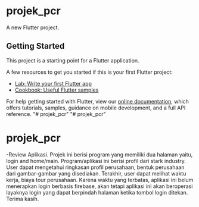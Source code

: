 # projek_pcr

A new Flutter project.

## Getting Started

This project is a starting point for a Flutter application.

A few resources to get you started if this is your first Flutter project:

- [Lab: Write your first Flutter app](https://flutter.dev/docs/get-started/codelab)
- [Cookbook: Useful Flutter samples](https://flutter.dev/docs/cookbook)

For help getting started with Flutter, view our
[online documentation](https://flutter.dev/docs), which offers tutorials,
samples, guidance on mobile development, and a full API reference.
"# projek_pcr" 
"# projek_pcr" 
# projek_pcr

-Review Aplikasi.
Projek ini berisi program yang memiliki dua halaman yaitu, login and home/main.
Program/aplikasi ini berisi profil dari stark industry. User dapat mengetahui ringkasan profil perusahaan, bentuk perusahaan dari gambar-gambar yang disediakan. Terakhir, user dapat melihat waktu kerja, biaya tour perusahaan.
Karena waktu yang terbatas, aplikasi ini belum menerapkan login berbasis firebase, akan tetapi aplikasi ini akan beroperasi layaknya login yang dapat berpindah halaman ketika tombol login ditekan.
Terima kasih.
